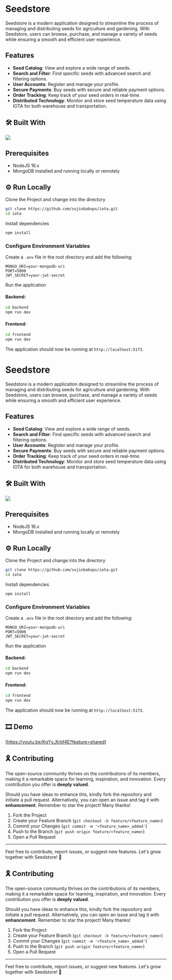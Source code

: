 # Seedstore

Seedstore is a modern application designed to streamline the process of managing and distributing seeds for agriculture and gardening. With Seedstore, users can browse, purchase, and manage a variety of seeds while ensuring a smooth and efficient user experience.


## Features

- **Seed Catalog**: View and explore a wide range of seeds.
- **Search and Filter**: Find specific seeds with advanced search and filtering options.
- **User Accounts**: Register and manage your profile.
- **Secure Payments**: Buy seeds with secure and reliable payment options.
- **Order Tracking**: Keep track of your seed orders in real-time.
- **Distributed Technology**: Monitor and store seed temperature data using IOTA for both warehouse and transportation.

## 🛠 Built With

<div align="left">
 <img src="https://skillicons.dev/icons?i=vscode,react,tailwind,nodejs,solidity,hardhat"/>
</div>

## Prerequisites

- NodeJS 16.x
- MongoDB installed and running locally or remotely

## ⚙️ Run Locally

Clone the Project and change into the directory

```bash
git clone https://github.com/sujinbabups/iota.git
cd iota
```

Install dependencies

```bash
npm install
```

### Configure Environment Variables

Create a `.env` file in the root directory and add the following:

```env
MONGO_URI=your-mongodb-uri
PORT=5000
JWT_SECRET=your-jwt-secret
```


Run the application

#### Backend:

```bash
cd backend
npm run dev
```

#### Frontend:

```bash
cd frontend
npm run dev
```

The application should now be running at `http://localhost:5173`.


# Seedstore

Seedstore is a modern application designed to streamline the process of managing and distributing seeds for agriculture and gardening. With Seedstore, users can browse, purchase, and manage a variety of seeds while ensuring a smooth and efficient user experience.


## Features

- **Seed Catalog**: View and explore a wide range of seeds.
- **Search and Filter**: Find specific seeds with advanced search and filtering options.
- **User Accounts**: Register and manage your profile.
- **Secure Payments**: Buy seeds with secure and reliable payment options.
- **Order Tracking**: Keep track of your seed orders in real-time.
- **Distributed Technology**: Monitor and store seed temperature data using IOTA for both warehouse and transportation.

## 🛠 Built With

<div align="left">
 <img src="https://skillicons.dev/icons?i=vscode,react,tailwind,nodejs,solidity,hardhat"/>
</div>

## Prerequisites

- NodeJS 16.x
- MongoDB installed and running locally or remotely

## ⚙️ Run Locally

Clone the Project and change into the directory

```bash
git clone https://github.com/sujinbabups/iota.git
cd iota
```

Install dependencies

```bash
npm install
```

### Configure Environment Variables

Create a `.env` file in the root directory and add the following:

```env
MONGO_URI=your-mongodb-uri
PORT=5000
JWT_SECRET=your-jwt-secret
```


Run the application

#### Backend:

```bash
cd backend
npm run dev
```

#### Frontend:

```bash
cd frontend
npm run dev
```

The application should now be running at `http://localhost:5173`.



## 🎞️ Demo

[https://youtu.be/KgYy_Krbf4E?feature=shared]

## 🎗️ Contributing

The open-source community thrives on the contributions of its members, making it a remarkable space for learning, inspiration, and innovation. Every contribution you offer is **deeply valued**.  

Should you have ideas to enhance this, kindly fork the repository and initiate a pull request. Alternatively, you can open an issue and tag it with **enhancement**. Remember to star the project! Many thanks!

1. Fork the Project
2. Create your Feature Branch (`git checkout -b feature/<feature_name>`)
3. Commit your Changes (`git commit -m '<feature_name>_added'`)
4. Push to the Branch (`git push origin feature/<feature_name>`)
5. Open a Pull Request

---

Feel free to contribute, report issues, or suggest new features. Let's grow together with Seedstore! 🌱


## 🎗️ Contributing

The open-source community thrives on the contributions of its members, making it a remarkable space for learning, inspiration, and innovation. Every contribution you offer is **deeply valued**.  

Should you have ideas to enhance this, kindly fork the repository and initiate a pull request. Alternatively, you can open an issue and tag it with **enhancement**. Remember to star the project! Many thanks!

1. Fork the Project
2. Create your Feature Branch (`git checkout -b feature/<feature_name>`)
3. Commit your Changes (`git commit -m '<feature_name>_added'`)
4. Push to the Branch (`git push origin feature/<feature_name>`)
5. Open a Pull Request

---

Feel free to contribute, report issues, or suggest new features. Let's grow together with Seedstore! 🌱
